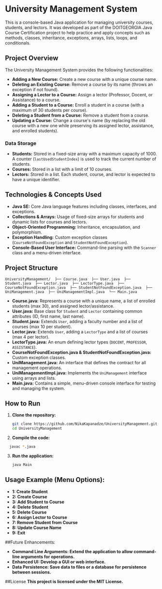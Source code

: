 # University Management System

This is a console-based Java application for managing university courses, students, and lectors. It was developed as part of the DOITGEORGIA Java Course Certification project to help practice and apply concepts such as methods, classes, inheritance, exceptions, arrays, lists, loops, and conditionals.

## Project Overview

The University Management System provides the following functionalities:
- **Adding a New Course:** Create a new course with a unique course name.
- **Deleting an Existing Course:** Remove a course by its name (throws an exception if not found).
- **Assigning a Lector to a Course:** Assign a lector (Professor, Docent, or Assistance) to a course.
- **Adding a Student to a Course:** Enroll a student in a course (with a maximum of 30 students per course).
- **Deleting a Student from a Course:** Remove a student from a course.
- **Updating a Course:** Change a course's name (by replacing the old course with a new one while preserving its assigned lector, assistance, and enrolled students).

### Data Storage

- **Students:** Stored in a fixed-size array with a maximum capacity of 1000. A counter (`lastUsedStudentIndex`) is used to track the current number of students.
- **Courses:** Stored in a list with a limit of 10 courses.
- **Lectors:** Stored in a list. Each student, course, and lector is expected to have a unique identifier.

## Technologies & Concepts Used

- **Java SE:** Core Java language features including classes, interfaces, and exceptions.
- **Collections & Arrays:** Usage of fixed-size arrays for students and dynamic lists for courses and lectors.
- **Object-Oriented Programming:** Inheritance, encapsulation, and polymorphism.
- **Exception Handling:** Custom exception classes (`CourseNotFoundException` and `StudentNotFoundException`).
- **Console-Based User Interface:** Command-line parsing with the `Scanner` class and a menu-driven interface.

## Project Structure
`UniversityManagement/ 
├── Course.java 
├── User.java 
├── Student.java 
├── Lector.java 
├── LectorType.java 
├── CourseNotFoundException.java 
├── StudentNotFoundException.java 
├── UniManagement.java 
├── UniManagementImpl.java 
└── Main.java`


- **Course.java:** Represents a course with a unique name, a list of enrolled students (max 30), and assigned lector/assistance.
- **User.java:** Base class for `Student` and `Lector` containing common attributes (ID, first name, last name).
- **Student.java:** Extends `User`, adding a faculty number and a list of courses (max 10 per student).
- **Lector.java:** Extends `User`, adding a `LectorType` and a list of courses (max 4 per lector).
- **LectorType.java:** An enum defining lector types (`DOCENT`, `PROFESSOR`, `ASSISTANCE`).
- **CourseNotFoundException.java & StudentNotFoundException.java:** Custom exception classes.
- **UniManagement.java:** An interface that defines the contract for all management operations.
- **UniManagementImpl.java:** Implements the `UniManagement` interface using arrays and lists.
- **Main.java:** Contains a simple, menu-driven console interface for testing and managing the system.

## How to Run

1. **Clone the repository:**
   ```bash
   git clone https://github.com/NikaKapanadze/UniversityManagement.git
   cd UniversityManagement
2. **Compile the code:**
 ```bash
   javac *.java
```
3. **Run the application:**
   ```bash
   java Main
   
## Usage Example (Menu Options):
- **1: Create Student**
- **2: Create Course**
- **3: Add Student to Course**
- **4: Delete Student**
- **5: Delete Course**
- **6: Assign Lector to Course**
- **7: Remove Student from Course**
- **8: Update Course Name**
- **9: Exit**

##Future Enhancements:
- **Command Line Arguments: Extend the application to allow command-line arguments for operations.**
- **Enhanced UI: Develop a GUI or web interface.**
- **Data Persistence: Save data to files or a database for persistence between sessions.**



##License
**This project is licensed under the MIT License.**





